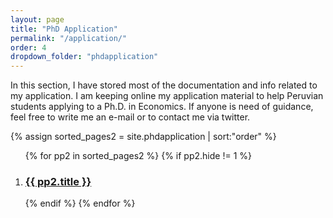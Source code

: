 ```yaml
---
layout: page
title: "PhD Application"
permalink: "/application/"
order: 4
dropdown_folder: "phdapplication"
---
```


<div>
	<p> In this section, I have stored most of the documentation and info related to my application. I am keeping online my application material to help Peruvian students applying to a Ph.D. in Economics. If anyone is need of guidance, feel free to write me an e-mail or to contact me via twitter. </p>
</div>
<div>
	{% assign sorted_pages2 = site.phdapplication | sort:"order" %}
	<ol>
	{% for pp2 in sorted_pages2 %}
		{% if pp2.hide != 1 %}
		<div class="phdapplication_box">
			<li><a href="{{ pp2.url | prepend: site.baseurl | prepend: site.url }}"> <h3>{{ pp2.title }}</h3> </a></li>
		</div>
		{% endif %}
	{% endfor %}
	</ol>
</div>
